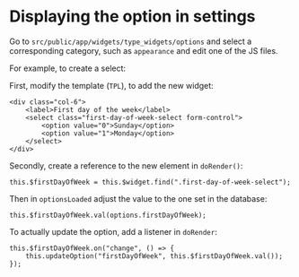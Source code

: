# Displaying the option in settings
Go to `src/public/app/widgets/type_widgets/options` and select a corresponding category, such as `appearance` and edit one of the JS files.

For example, to create a select:

First, modify the template (`TPL`), to add the new widget:

```plain
<div class="col-6">
    <label>First day of the week</label>
    <select class="first-day-of-week-select form-control">
        <option value="0">Sunday</option>
        <option value="1">Monday</option>
    </select>
</div>
```

Secondly, create a reference to the new element in `doRender()`:

```plain
this.$firstDayOfWeek = this.$widget.find(".first-day-of-week-select");
```

Then in `optionsLoaded` adjust the value to the one set in the database:

```plain
this.$firstDayOfWeek.val(options.firstDayOfWeek);
```

To actually update the option, add a listener in `doRender`:

```plain
this.$firstDayOfWeek.on("change", () => {
    this.updateOption("firstDayOfWeek", this.$firstDayOfWeek.val());
});
```